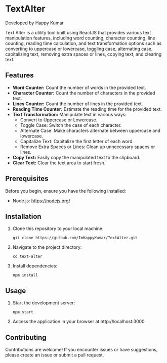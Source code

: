 # TextAlter

Developed by Happy Kumar

Text Alter is a utility tool built using ReactJS that provides various text manipulation features, including word counting, character counting, line counting, reading time calculation, and text transformation options such as converting to uppercase or lowercase, toggling case, alternating case, capitalizing text, removing extra spaces or lines, copying text, and clearing text.

## Features
- **Word Counter:** Count the number of words in the provided text.
- **Character Counter:** Count the number of characters in the provided text.
- **Lines Counter:** Count the number of lines in the provided text.
- **Reading Time Counter:** Estimate the reading time for the provided text.
- **Text Transformation:** Manipulate text in various ways:
  - Convert to Uppercase or Lowercase.
  - Toggle Case: Switch the case of each character.
  - Alternate Case: Make characters alternate between uppercase and lowercase.
  - Capitalize Text: Capitalize the first letter of each word.
  - Remove Extra Spaces or Lines: Clean up unnecessary spaces or lines.
- **Copy Text:** Easily copy the manipulated text to the clipboard.
- **Clear Text:** Clear the text area to start fresh.

## Prerequisites
Before you begin, ensure you have the following installed:
- Node.js: https://nodejs.org/

## Installation
1. Clone this repository to your local machine:
    ```
    git clone https://github.com/ImHappyKumar/TextAlter.git
    ```
2. Navigate to the project directory:
    ```
    cd text-alter
    ```
3. Install dependencies:
    ```
    npm install
    ```
    
## Usage
1. Start the development server:
    ```
    npm start
    ```
2. Access the application in your browser at http://localhost:3000

## Contributing
Contributions are welcome! If you encounter issues or have suggestions, please create an issue or submit a pull request.
    


